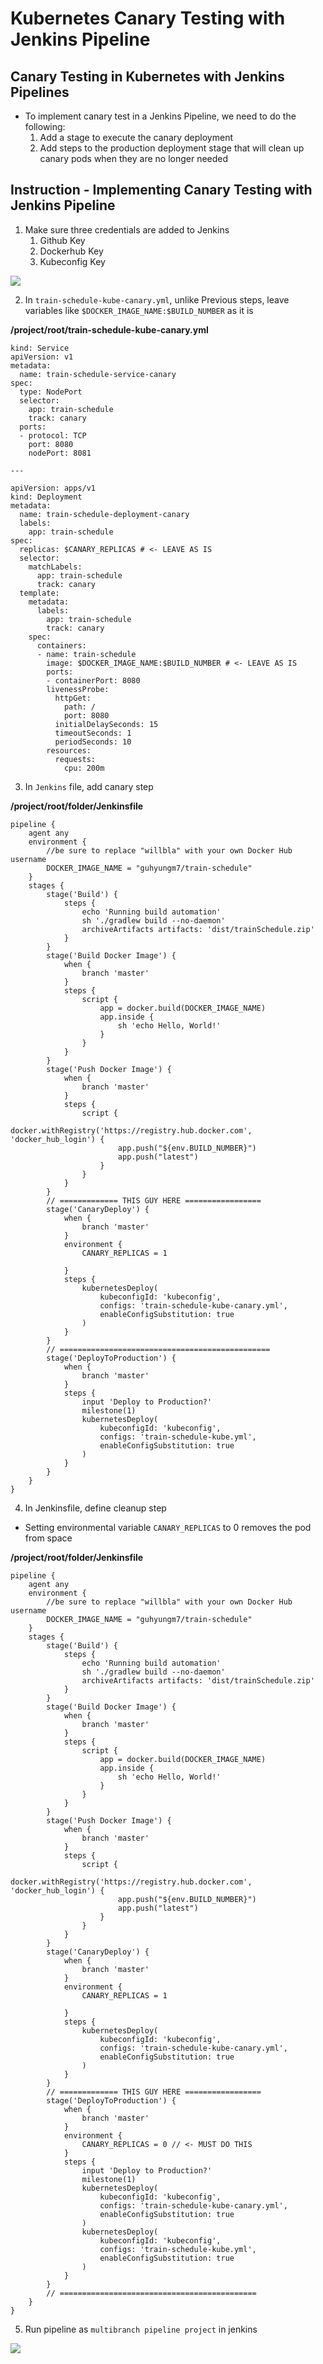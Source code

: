 # Kubernetes Canary Testing with Jenkins Pipeline

## Canary Testing in Kubernetes with Jenkins Pipelines

- To implement canary test in a Jenkins Pipeline, we need to do the following:
    1. Add a stage to execute the canary deployment
    2. Add steps to the production deployment stage that will clean up canary pods when they are no longer needed

## Instruction - Implementing Canary Testing with Jenkins Pipeline

1. Make sure three credentials are added to Jenkins
    1. Github Key
    2. Dockerhub Key
    3. Kubeconfig Key

<img src="https://user-images.githubusercontent.com/6856382/226525930-d8c815bf-bda1-41c3-9534-84a66b8d1ccc.png">

2. In `train-schedule-kube-canary.yml`, unlike Previous steps, leave variables like `$DOCKER_IMAGE_NAME:$BUILD_NUMBER` as it is

**/project/root/train-schedule-kube-canary.yml**
```
kind: Service
apiVersion: v1
metadata:
  name: train-schedule-service-canary
spec:
  type: NodePort
  selector:
    app: train-schedule
    track: canary
  ports:
  - protocol: TCP
    port: 8080
    nodePort: 8081

---

apiVersion: apps/v1
kind: Deployment
metadata:
  name: train-schedule-deployment-canary
  labels:
    app: train-schedule
spec:
  replicas: $CANARY_REPLICAS # <- LEAVE AS IS
  selector:
    matchLabels:
      app: train-schedule
      track: canary
  template:
    metadata:
      labels:
        app: train-schedule
        track: canary
    spec:
      containers:
      - name: train-schedule
        image: $DOCKER_IMAGE_NAME:$BUILD_NUMBER # <- LEAVE AS IS
        ports:
        - containerPort: 8080
        livenessProbe:
          httpGet:
            path: /
            port: 8080
          initialDelaySeconds: 15
          timeoutSeconds: 1
          periodSeconds: 10
        resources:
          requests:
            cpu: 200m
```

3. In `Jenkins` file, add canary step

**/project/root/folder/Jenkinsfile**
```
pipeline {
    agent any
    environment {
        //be sure to replace "willbla" with your own Docker Hub username
        DOCKER_IMAGE_NAME = "guhyungm7/train-schedule"
    }
    stages {
        stage('Build') {
            steps {
                echo 'Running build automation'
                sh './gradlew build --no-daemon'
                archiveArtifacts artifacts: 'dist/trainSchedule.zip'
            }
        }
        stage('Build Docker Image') {
            when {
                branch 'master'
            }
            steps {
                script {
                    app = docker.build(DOCKER_IMAGE_NAME)
                    app.inside {
                        sh 'echo Hello, World!'
                    }
                }
            }
        }
        stage('Push Docker Image') {
            when {
                branch 'master'
            }
            steps {
                script {
                    docker.withRegistry('https://registry.hub.docker.com', 'docker_hub_login') {
                        app.push("${env.BUILD_NUMBER}")
                        app.push("latest")
                    }
                }
            }
        }
        // ============= THIS GUY HERE =================
        stage('CanaryDeploy') {
            when {
                branch 'master'
            }
            environment {
                CANARY_REPLICAS = 1

            }
            steps {
                kubernetesDeploy(
                    kubeconfigId: 'kubeconfig',
                    configs: 'train-schedule-kube-canary.yml',
                    enableConfigSubstitution: true
                )
            }
        }
        // ===============================================
        stage('DeployToProduction') {
            when {
                branch 'master'
            }
            steps {
                input 'Deploy to Production?'
                milestone(1)
                kubernetesDeploy(
                    kubeconfigId: 'kubeconfig',
                    configs: 'train-schedule-kube.yml',
                    enableConfigSubstitution: true
                )
            }
        }
    }
}
```

4. In Jenkinsfile, define cleanup step
- Setting environmental variable `CANARY_REPLICAS` to 0 removes the pod from space 


**/project/root/folder/Jenkinsfile**
```
pipeline {
    agent any
    environment {
        //be sure to replace "willbla" with your own Docker Hub username
        DOCKER_IMAGE_NAME = "guhyungm7/train-schedule"
    }
    stages {
        stage('Build') {
            steps {
                echo 'Running build automation'
                sh './gradlew build --no-daemon'
                archiveArtifacts artifacts: 'dist/trainSchedule.zip'
            }
        }
        stage('Build Docker Image') {
            when {
                branch 'master'
            }
            steps {
                script {
                    app = docker.build(DOCKER_IMAGE_NAME)
                    app.inside {
                        sh 'echo Hello, World!'
                    }
                }
            }
        }
        stage('Push Docker Image') {
            when {
                branch 'master'
            }
            steps {
                script {
                    docker.withRegistry('https://registry.hub.docker.com', 'docker_hub_login') {
                        app.push("${env.BUILD_NUMBER}")
                        app.push("latest")
                    }
                }
            }
        }
        stage('CanaryDeploy') {
            when {
                branch 'master'
            }
            environment {
                CANARY_REPLICAS = 1

            }
            steps {
                kubernetesDeploy(
                    kubeconfigId: 'kubeconfig',
                    configs: 'train-schedule-kube-canary.yml',
                    enableConfigSubstitution: true
                )
            }
        }
        // ============= THIS GUY HERE =================
        stage('DeployToProduction') {
            when {
                branch 'master'
            }
            environment {
                CANARY_REPLICAS = 0 // <- MUST DO THIS
            }
            steps {
                input 'Deploy to Production?'
                milestone(1)
                kubernetesDeploy(
                    kubeconfigId: 'kubeconfig',
                    configs: 'train-schedule-kube-canary.yml',
                    enableConfigSubstitution: true
                )
                kubernetesDeploy(
                    kubeconfigId: 'kubeconfig',
                    configs: 'train-schedule-kube.yml',
                    enableConfigSubstitution: true
                )
            }
        }
        // ============================================
    }
}
```

5. Run pipeline as `multibranch pipeline project` in jenkins

<img src="https://user-images.githubusercontent.com/6856382/226527887-303b69cc-2d83-4cb4-a2c2-c5c3f4fc8f7b.png">

